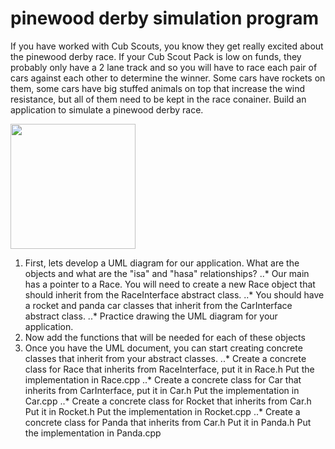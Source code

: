 # pinewood derby simulation program
If you have worked with Cub Scouts, you know they get really excited about the pinewood derby race.  If your Cub Scout Pack is low on funds, they probably only have a 2 lane track and so you will have to race each pair of cars against each other to determine the winner.  Some cars have rockets on them, some cars have big stuffed animals on top that increase the wind resistance, but all of them need to be kept in the race conainer.  Build an application to simulate a pinewood derby race.

<img src="https://upload.wikimedia.org/wikipedia/commons/b/be/PinewoodFinish.jpg" width="200">

1. First, lets develop a UML diagram for our application.  What are the objects and what are the "isa" and "hasa" relationships?
..* Our main has a pointer to a Race.  You will need to create a new Race object that should inherit from the RaceInterface abstract class.
..* You should have a rocket and panda car classes that inherit from the CarInterface abstract class.
..* Practice drawing the UML diagram for your application.
2. Now add the functions that will be needed for each of these objects
3. Once you have the UML document, you can start creating concrete classes that inherit from your abstract classes.
..* Create a concrete class for Race that inherits from RaceInterface, put it in Race.h  Put the implementation in Race.cpp
..* Create a concrete class for Car that inherits from CarInterface, put it in Car.h Put the implementation in Car.cpp
..* Create a concrete class for Rocket that inherits from Car.h Put it in Rocket.h Put the implementation in Rocket.cpp
..* Create a concrete class for Panda that inherits from Car.h Put it in Panda.h Put the implementation in Panda.cpp
